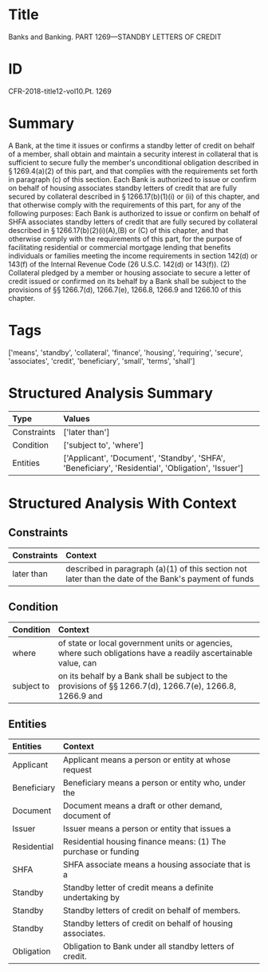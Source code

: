 # Title

 Banks and Banking. PART 1269—STANDBY LETTERS OF CREDIT


# ID

 CFR-2018-title12-vol10.Pt. 1269


# Summary

A Bank, at the time it issues or confirms a standby letter of credit on behalf of a member, shall obtain and maintain a security interest in collateral that is sufficient to secure fully the member's unconditional obligation described in &#167;&#8201;1269.4(a)(2) of this part, and that complies with the requirements set forth in paragraph (c) of this section.
Each Bank is authorized to issue or confirm on behalf of housing associates standby letters of credit that are fully secured by collateral described in &#167;&#8201;1266.17(b)(1)(i) or (ii) of this chapter, and that otherwise comply with the requirements of this part, for any of the following purposes:
Each Bank is authorized to issue or confirm on behalf of SHFA associates standby letters of credit that are fully secured by collateral described in &#167;&#8201;1266.17(b)(2)(i)(A),(B) or (C) of this chapter, and that otherwise comply with the requirements of this part, for the purpose of facilitating residential or commercial mortgage lending that benefits individuals or families meeting the income requirements in section 142(d) or 143(f) of the Internal Revenue Code (26 U.S.C. 142(d) or 143(f)).
(2) Collateral pledged by a member or housing associate to secure a letter of credit issued or confirmed on its behalf by a Bank shall be subject to the provisions of &#167;&#167;&#8201;1266.7(d), 1266.7(e), 1266.8, 1266.9 and 1266.10 of this chapter.


# Tags

['means', 'standby', 'collateral', 'finance', 'housing', 'requiring', 'secure', 'associates', 'credit', 'beneficiary', 'small', 'terms', 'shall']


# Structured Analysis Summary

| Type        | Values                                                                                             |
|:------------|:---------------------------------------------------------------------------------------------------|
| Constraints | ['later than']                                                                                     |
| Condition   | ['subject to', 'where']                                                                            |
| Entities    | ['Applicant', 'Document', 'Standby', 'SHFA', 'Beneficiary', 'Residential', 'Obligation', 'Issuer'] |


# Structured Analysis With Context

 


## Constraints

| Constraints   | Context                                                                                              |
|:--------------|:-----------------------------------------------------------------------------------------------------|
| later than    | described in paragraph (a)(1) of this section not later than the date of the Bank's payment of funds |


## Condition

| Condition   | Context                                                                                                                   |
|:------------|:--------------------------------------------------------------------------------------------------------------------------|
| where       | of state or local government units or agencies, where such obligations have a readily ascertainable value, can            |
| subject to  | on its behalf by a Bank shall be subject to the provisions of &#167;&#167;&#8201;1266.7(d), 1266.7(e), 1266.8, 1266.9 and |


## Entities

| Entities    | Context                                                        |
|:------------|:---------------------------------------------------------------|
| Applicant   | Applicant means a person or entity at whose request            |
| Beneficiary | Beneficiary means a person or entity who, under the            |
| Document    | Document means a draft or other demand, document of            |
| Issuer      | Issuer means a person or entity that issues a                  |
| Residential | Residential housing finance means: (1) The purchase or funding |
| SHFA        | SHFA associate means a housing associate that is a             |
| Standby     | Standby letter of credit means a definite undertaking by       |
| Standby     | Standby  letters of credit on behalf of members.               |
| Standby     | Standby  letters of credit on behalf of housing associates.    |
| Obligation  | Obligation  to Bank under all standby letters of credit.       |


